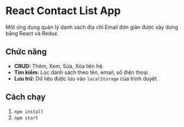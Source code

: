 # React Contact List App

Một ứng dụng quản lý danh sách địa chỉ Email đơn giản được xây dựng bằng React và Redux.

## Chức năng

- **CRUD:** Thêm, Xem, Sửa, Xóa liên hệ.
- **Tìm kiếm:** Lọc danh sách theo tên, email, số điện thoại.
- **Lưu trữ:** Dữ liệu được lưu vào `localStorage` của trình duyệt.

## Cách chạy

1.  `npm install`
2.  `npm start`
